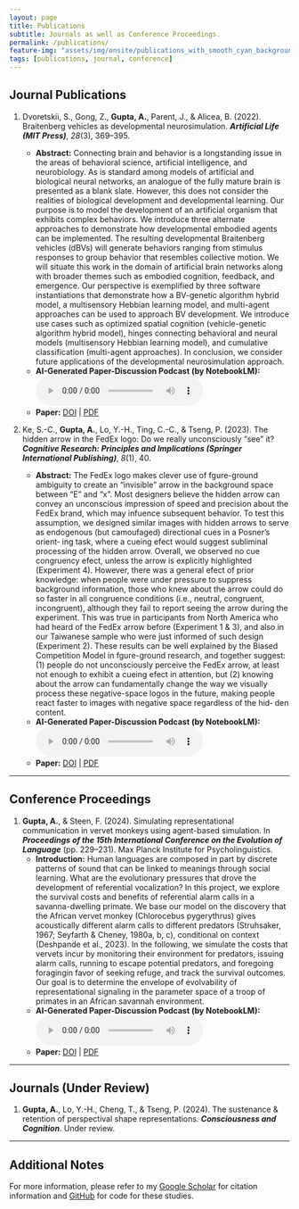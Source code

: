 ```yaml
---
layout: page
title: Publications
subtitle: Journals as well as Conference Proceedings.
permalink: /publications/
feature-img: "assets/img/onsite/publications_with_smooth_cyan_background.png"
tags: [publications, journal, conference]
---
```


## Journal Publications

1. Dvoretskii, S., Gong, Z., **Gupta, A.**, Parent, J., & Alicea, B. (2022). Braitenberg vehicles as developmental neurosimulation. ***Artificial Life (MIT Press)***, *28*(3), 369–395.  
   - **Abstract:** Connecting brain and behavior is a longstanding
issue in the areas of behavioral science, artificial intelligence, and
neurobiology. As is standard among models of artificial and
biological neural networks, an analogue of the fully mature brain is
presented as a blank slate. However, this does not consider the
realities of biological development and developmental learning.
Our purpose is to model the development of an artificial organism
that exhibits complex behaviors. We introduce three alternate
approaches to demonstrate how developmental embodied agents
can be implemented. The resulting developmental Braitenberg
vehicles (dBVs) will generate behaviors ranging from stimulus
responses to group behavior that resembles collective motion.
We will situate this work in the domain of artificial brain networks
along with broader themes such as embodied cognition, feedback,
and emergence. Our perspective is exemplified by three software
instantiations that demonstrate how a BV-genetic algorithm hybrid
model, a multisensory Hebbian learning model, and multi-agent
approaches can be used to approach BV development. We introduce
use cases such as optimized spatial cognition (vehicle-genetic
algorithm hybrid model), hinges connecting behavioral and neural
models (multisensory Hebbian learning model), and cumulative
classification (multi-agent approaches). In conclusion, we consider
future applications of the developmental neurosimulation approach.  
   - **AI-Generated Paper-Discussion Podcast (by NotebookLM):**  
     <audio controls>
       <source src="https://raw.githubusercontent.com/ankiitgupta7/ankiitgupta7.github.io/master/assets/audio/Alife_BV.wav" type="audio/wav">
       Your browser does not support the audio element.
     </audio>  
   - **Paper:** [DOI](https://doi.org/10.1162/artl_a_00384) | [PDF](https://scholar.google.com/scholar_url?url=https://direct.mit.edu/artl/article-pdf/28/3/369/2037990/artl_a_00384.pdf%3Fcasa_token%3D1fURgGQGKKQAAAAA:BzkGHADEBCCo5yl8C41oI2b5auYptJGZq7xcu1b9KFpKpWzAR40gFPBNcpc_-EPB8BszSv705cI&hl=en&sa=T&oi=ucasa&ct=ucasa&ei=XBIoZ6wn8MjL1g_TwsrxBQ&scisig=AFWwaeYSNXGh0U3HIMDxv6Cul-zc)

2. Ke, S.-C., **Gupta, A.**, Lo, Y.-H., Ting, C.-C., & Tseng, P. (2023). The hidden arrow in the FedEx logo: Do we really unconsciously “see” it? ***Cognitive Research: Principles and Implications (Springer International Publishing)***, *8*(1), 40.  
   - **Abstract:** The FedEx logo makes clever use of fgure-ground ambiguity to create an “invisible” arrow in the background space 
between “E” and “x”. Most designers believe the hidden arrow can convey an unconscious impression of speed and 
precision about the FedEx brand, which may infuence subsequent behavior. To test this assumption, we designed 
similar images with hidden arrows to serve as endogenous (but camoufaged) directional cues in a Posner’s orient‑
ing task, where a cueing efect would suggest subliminal processing of the hidden arrow. Overall, we observed no 
cue congruency efect, unless the arrow is explicitly highlighted (Experiment 4). However, there was a general efect 
of prior knowledge: when people were under pressure to suppress background information, those who knew about 
the arrow could do so faster in all congruence conditions (i.e., neutral, congruent, incongruent), although they fail to 
report seeing the arrow during the experiment. This was true in participants from North America who had heard of 
the FedEx arrow before (Experiment 1 & 3), and also in our Taiwanese sample who were just informed of such design 
(Experiment 2). These results can be well explained by the Biased Competition Model in fgure-ground research, and 
together suggest: (1) people do not unconsciously perceive the FedEx arrow, at least not enough to exhibit a cueing 
efect in attention, but (2) knowing about the arrow can fundamentally change the way we visually process these 
negative-space logos in the future, making people react faster to images with negative space regardless of the hid‑
den content.  
   - **AI-Generated Paper-Discussion Podcast (by NotebookLM):**  
     <audio controls>
       <source src="https://raw.githubusercontent.com/ankiitgupta7/ankiitgupta7.github.io/master/assets/audio/FedEx_Paper.wav" type="audio/wav">
       Your browser does not support the audio element.
     </audio>  
   - **Paper:** [DOI](https://doi.org/10.1186/s41235-023-00494-x) | [PDF](https://cognitiveresearchjournal.springeropen.com/counter/pdf/10.1186/s41235-023-00494-x.pdf)

---

## Conference Proceedings

1. **Gupta, A.**, & Steen, F. (2024). Simulating representational communication in vervet monkeys using agent-based simulation. In ***Proceedings of the 15th International Conference on the Evolution of Language*** (pp. 229–231). Max Planck Institute for Psycholinguistics.  
   - **Introduction:** Human languages are composed in part by discrete patterns of sound that can be linked to meanings through social learning. What are the evolutionary pressures that drove the development of referential vocalization? In this project, we explore the survival costs and benefits of referential alarm calls in a savanna-dwelling primate. We base our model on the discovery that the African vervet monkey (Chlorocebus pygerythrus) gives acoustically different alarm calls to different predators (Struhsaker, 1967; Seyfarth & Cheney, 1980a, b, c), conditional on context (Deshpande et al., 2023). In the following, we simulate the costs that vervets incur by monitoring their environment for predators, issuing alarm calls, running to escape potential predators, and foregoing foragingin favor of seeking refuge, and track the survival outcomes. Our goal is to determine the envelope of evolvability of representational signaling in the parameter space of a troop of primates in an African savannah environment.  
   - **AI-Generated Paper-Discussion Podcast (by NotebookLM):**  
     <audio controls>
       <source src="https://raw.githubusercontent.com/ankiitgupta7/ankiitgupta7.github.io/master/assets/audio/vervetSim.wav" type="audio/wav">
       Your browser does not support the audio element.
     </audio>  
   - **Paper:** [DOI](https://doi.org/10.17617/2.3587960) | [PDF](https://pure.mpg.de/rest/items/item_3587960_5/component/file_3600212/content)

---

## Journals (Under Review)

1. **Gupta, A.**, Lo, Y.-H., Cheng, T., & Tseng, P. (2024). The sustenance & retention of perspectival shape representations. ***Consciousness and Cognition***. Under review.   

---

## Additional Notes

For more information, please refer to my [Google Scholar](https://scholar.google.com/) for citation information and [GitHub](https://www.researchgate.net/) for code for these studies.